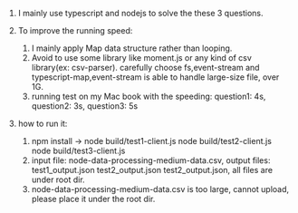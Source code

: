 1. I mainly use typescript and nodejs to solve the these 3 questions.

2. To improve the running speed:
    1) I mainly apply Map data structure rather than looping. 
    2) Avoid to use some library like moment.js or any kind of csv library(ex: csv-parser). carefully choose fs,event-stream and typescript-map,event-stream is able to handle large-size file, over 1G. 
    3) running test on my Mac book with the speeding:  question1: 4s, question2: 3s, question3: 5s 

3. how to run it:
   1) npm install -> node  build/test1-client.js      node  build/test2-client.js    node  build/test3-client.js
   2) input file: node-data-processing-medium-data.csv, output files: test1_output.json  test2_output.json  test2_output.json, all files are under root dir.
   3) node-data-processing-medium-data.csv is too large, cannot upload, please place it under the root dir. 
